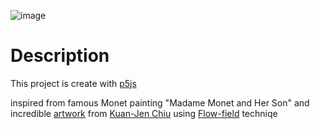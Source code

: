 ![image](https://github.com/user-attachments/assets/135a3dfc-9c8f-48cf-9de1-013762bb0fc7)

# Description

This project is create with [p5js](https://p5js.org/) 

inspired from famous Monet painting "Madame Monet and Her Son" and incredible [artwork](https://openprocessing.org/sketch/1990618) from [Kuan-Jen Chiu](https://openprocessing.org/user/307138?view=sketches&o=26) using [Flow-field](https://en.wikipedia.org/wiki/Vector_field) techniqe 

